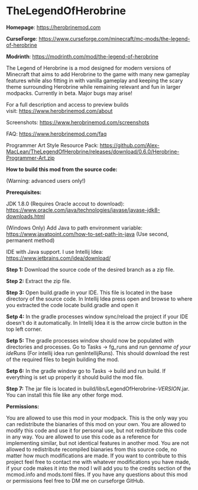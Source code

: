 # TheLegendOfHerobrine
**Homepage**: https://herobrinemod.com

**CurseForge**: https://www.curseforge.com/minecraft/mc-mods/the-legend-of-herobrine

**Modrinth**: https://modrinth.com/mod/the-legend-of-herobrine

The Legend of Herobrine is a mod designed for modern versions of Minecraft that aims to add Herobrine to the game with many new gameplay features while also fitting in with vanilla gameplay and keeping the scary theme surrounding Herobrine while remaining relevant and fun in larger modpacks. Currently in beta. Major bugs may arise!

For a full description and access to preview builds visit: https://www.herobrinemod.com/about

Screenshots: https://www.herobrinemod.com/screenshots

FAQ: https://www.herobrinemod.com/faq

Programmer Art Style Resource Pack: https://github.com/Alex-MacLean/TheLegendOfHerobrine/releases/download/0.6.0/Herobrine-Programmer-Art.zip

**How to build this mod from the source code:**

(Warning: advanced users only!)

**Prerequisites:**

JDK 1.8.0 (Requires Oracle accout to download): https://www.oracle.com/java/technologies/javase/javase-jdk8-downloads.html

(Windows Only) Add Java to path environment variable: https://www.javatpoint.com/how-to-set-path-in-java (Use second, permanent method)

IDE with Java support. I use Intellij Idea: https://www.jetbrains.com/idea/download/

**Step 1:** Download the source code of the desired branch as a zip file.

**Step 2:** Extract the zip file.

**Step 3:** Open build.gradle in your IDE. This file is located in the base directory of the source code. In Intellij Idea press open and browse to where you extracted the code locate build.gradle and open it

**Setp 4:** In the gradle processes window sync/reload the project if your IDE doesn't do it automatically. In Intellij Idea it is the arrow circle button in the top left corner.

**Setp 5:** The gradle processes window should now be populated with directories and processes. Go to Tasks -> fg_runs and run gen*name of your ide*Runs (For intellij idea run genIntellijRuns). This should download the rest of the required files to begin building the mod.

**Setp 6:** In the gradle window go to Tasks -> build and run build. If everything is set up properly it should build the mod file.

**Step 7:** The jar file is located in build/libs/LegendOfHerobrine-*VERSION*.jar. You can install this file like any other forge mod.

**Permissions:**

You are allowed to use this mod in your modpack. This is the only way you can redistribute the bianaries of this mod on your own.
You are allowed to modify this code and use it for personal use, but not redistribute this code in any way.
You are allowed to use this code as a reference for implementing similar, but not identical features in another mod.
You are not allowed to redistribute recompiled bianaries from this source code, no matter how much modifications are made.
If you want to contribute to this project feel free to contact me with whatever modifications you have made, if your code makes it into the mod I will add you to the credits section of the mcmod.info and mods.toml files.
If you have any questions about this mod or permissions feel free to DM me on curseforge GitHub.
